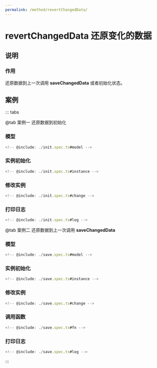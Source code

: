 ```yaml
---
permalink: /method/revertChangedData/
---
```


# revertChangedData 还原变化的数据

## 说明

### 作用

还原数据到上一次调用 **saveChangedData** 或者初始化状态。

## 案例

::: tabs

@tab 案例一
还原数据到初始化

### 模型

```ts :no-line-numbers
<!-- @include: ./init.spec.ts#model -->
```

### 实例初始化

```ts :no-line-numbers
<!-- @include: ./init.spec.ts#instance -->
```

### 修改实例

```ts :no-line-numbers
<!-- @include: ./init.spec.ts#change -->
```

### 打印日志

```ts :no-line-numbers
<!-- @include: ./init.spec.ts#log -->
```

@tab 案例二
还原数据到上一次调用 **saveChangedData**

### 模型

```ts :no-line-numbers
<!-- @include: ./save.spec.ts#model -->
```

### 实例初始化

```ts :no-line-numbers
<!-- @include: ./save.spec.ts#instance -->
```

### 修改实例

```ts :no-line-numbers
<!-- @include: ./save.spec.ts#change -->
```

### 调用函数

```ts :no-line-numbers
<!-- @include: ./save.spec.ts#fn -->
```

### 打印日志

```ts :no-line-numbers
<!-- @include: ./save.spec.ts#log -->
```

:::
